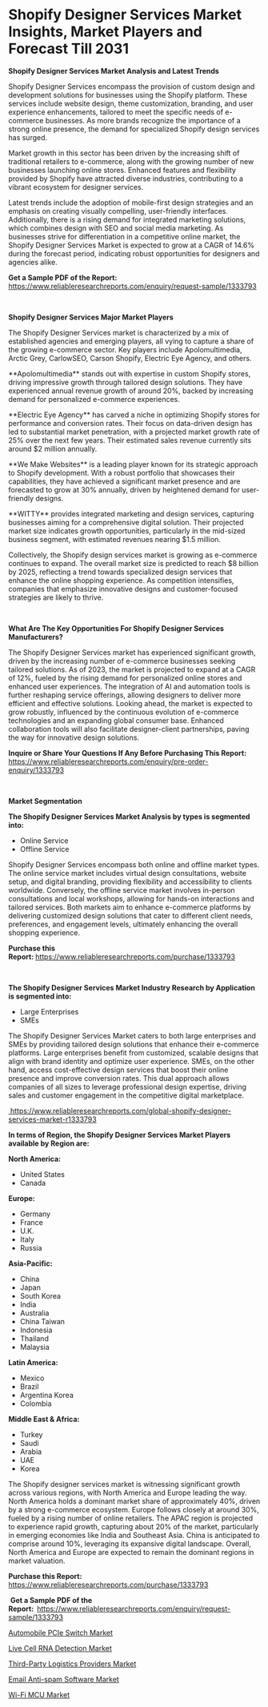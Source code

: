 <p><h1>Shopify Designer Services Market Insights, Market Players and Forecast Till 2031</h1></p><p><strong>Shopify Designer Services Market Analysis and Latest Trends</strong></p>
<p><p>Shopify Designer Services encompass the provision of custom design and development solutions for businesses using the Shopify platform. These services include website design, theme customization, branding, and user experience enhancements, tailored to meet the specific needs of e-commerce businesses. As more brands recognize the importance of a strong online presence, the demand for specialized Shopify design services has surged.</p><p>Market growth in this sector has been driven by the increasing shift of traditional retailers to e-commerce, along with the growing number of new businesses launching online stores. Enhanced features and flexibility provided by Shopify have attracted diverse industries, contributing to a vibrant ecosystem for designer services. </p><p>Latest trends include the adoption of mobile-first design strategies and an emphasis on creating visually compelling, user-friendly interfaces. Additionally, there is a rising demand for integrated marketing solutions, which combines design with SEO and social media marketing. As businesses strive for differentiation in a competitive online market, the Shopify Designer Services Market is expected to grow at a CAGR of 14.6% during the forecast period, indicating robust opportunities for designers and agencies alike.</p></p>
<p><strong>Get a Sample PDF of the Report:&nbsp;</strong> <a href="https://www.reliableresearchreports.com/enquiry/request-sample/1333793?utm_campaign=83&utm_medium=2&utm_source=Github&utm_content=ia&utm_term=01102024&utm_id=shopify-designer-services">https://www.reliableresearchreports.com/enquiry/request-sample/1333793</a></p>
<p>&nbsp;</p>
<p><strong>Shopify Designer Services Major Market Players</strong></p>
<p><p>The Shopify Designer Services market is characterized by a mix of established agencies and emerging players, all vying to capture a share of the growing e-commerce sector. Key players include Apolomultimedia, Arctic Grey, CarlowSEO, Carson Shopify, Electric Eye Agency, and others. </p><p>**Apolomultimedia** stands out with expertise in custom Shopify stores, driving impressive growth through tailored design solutions. They have experienced annual revenue growth of around 20%, backed by increasing demand for personalized e-commerce experiences.</p><p>**Electric Eye Agency** has carved a niche in optimizing Shopify stores for performance and conversion rates. Their focus on data-driven design has led to substantial market penetration, with a projected market growth rate of 25% over the next few years. Their estimated sales revenue currently sits around $2 million annually.</p><p>**We Make Websites** is a leading player known for its strategic approach to Shopify development. With a robust portfolio that showcases their capabilities, they have achieved a significant market presence and are forecasted to grow at 30% annually, driven by heightened demand for user-friendly designs.</p><p>**WITTY** provides integrated marketing and design services, capturing businesses aiming for a comprehensive digital solution. Their projected market size indicates growth opportunities, particularly in the mid-sized business segment, with estimated revenues nearing $1.5 million.</p><p>Collectively, the Shopify design services market is growing as e-commerce continues to expand. The overall market size is predicted to reach $8 billion by 2025, reflecting a trend towards specialized design services that enhance the online shopping experience. As competition intensifies, companies that emphasize innovative designs and customer-focused strategies are likely to thrive.</p></p>
<p>&nbsp;</p>
<p><strong>What Are The Key Opportunities For Shopify Designer Services Manufacturers?</strong></p>
<p><p>The Shopify Designer Services market has experienced significant growth, driven by the increasing number of e-commerce businesses seeking tailored solutions. As of 2023, the market is projected to expand at a CAGR of 12%, fueled by the rising demand for personalized online stores and enhanced user experiences. The integration of AI and automation tools is further reshaping service offerings, allowing designers to deliver more efficient and effective solutions. Looking ahead, the market is expected to grow robustly, influenced by the continuous evolution of e-commerce technologies and an expanding global consumer base. Enhanced collaboration tools will also facilitate designer-client partnerships, paving the way for innovative design solutions.</p></p>
<p><strong>Inquire or Share Your Questions If Any Before Purchasing This Report:</strong> <a href="https://www.reliableresearchreports.com/enquiry/pre-order-enquiry/1333793?utm_campaign=83&utm_medium=2&utm_source=Github&utm_content=ia&utm_term=01102024&utm_id=shopify-designer-services">https://www.reliableresearchreports.com/enquiry/pre-order-enquiry/1333793</a></p>
<p>&nbsp;</p>
<p><strong>Market Segmentation</strong></p>
<p><strong>The Shopify Designer Services Market Analysis by types is segmented into:</strong></p>
<p><ul><li>Online Service</li><li>Offline Service</li></ul></p>
<p><p>Shopify Designer Services encompass both online and offline market types. The online service market includes virtual design consultations, website setup, and digital branding, providing flexibility and accessibility to clients worldwide. Conversely, the offline service market involves in-person consultations and local workshops, allowing for hands-on interactions and tailored services. Both markets aim to enhance e-commerce platforms by delivering customized design solutions that cater to different client needs, preferences, and engagement levels, ultimately enhancing the overall shopping experience.</p></p>
<p><strong>Purchase this Report:&nbsp;</strong><a href="https://www.reliableresearchreports.com/purchase/1333793?utm_campaign=83&utm_medium=2&utm_source=Github&utm_content=ia&utm_term=01102024&utm_id=shopify-designer-services">https://www.reliableresearchreports.com/purchase/1333793</a></p>
<p>&nbsp;</p>
<p><strong>The Shopify Designer Services Market Industry Research by Application is segmented into:</strong></p>
<p><ul><li>Large Enterprises</li><li>SMEs</li></ul></p>
<p><p>The Shopify Designer Services Market caters to both large enterprises and SMEs by providing tailored design solutions that enhance their e-commerce platforms. Large enterprises benefit from customized, scalable designs that align with brand identity and optimize user experience. SMEs, on the other hand, access cost-effective design services that boost their online presence and improve conversion rates. This dual approach allows companies of all sizes to leverage professional design expertise, driving sales and customer engagement in the competitive digital marketplace.</p></p>
<p><a href="https://www.reliableresearchreports.com/global-shopify-designer-services-market-r1333793?utm_campaign=83&utm_medium=2&utm_source=Github&utm_content=ia&utm_term=01102024&utm_id=shopify-designer-services">&nbsp;https://www.reliableresearchreports.com/global-shopify-designer-services-market-r1333793</a></p>
<p><strong>In terms of Region, the Shopify Designer Services Market Players available by Region are:</strong></p>
<p>
    <p> <strong> North America: </strong>
        <ul>
            <li>United States</li>
            <li>Canada</li>
        </ul>
        </p> 
    <p> <strong> Europe: </strong>
        <ul>
            <li>Germany</li>
            <li>France</li>
            <li>U.K.</li>
            <li>Italy</li>
            <li>Russia</li>
        </ul>
        </p> 
    <p> <strong> Asia-Pacific: </strong>
        <ul>
            <li>China</li>
            <li>Japan</li>
            <li>South Korea</li>
            <li>India</li>
            <li>Australia</li>
            <li>China Taiwan</li>
            <li>Indonesia</li>
            <li>Thailand</li>
            <li>Malaysia</li>
        </ul>
        </p> 
    <p> <strong> Latin America: </strong>
        <ul>
            <li>Mexico</li>
            <li>Brazil</li>
            <li>Argentina Korea</li>
            <li>Colombia</li>
        </ul>
        </p> 
    <p> <strong> Middle East & Africa: </strong>
        <ul>
            <li>Turkey</li>
            <li>Saudi</li>
            <li>Arabia</li>
            <li>UAE</li>
            <li>Korea</li>
        </ul>
    </p>
    </p>
<p><p>The Shopify designer services market is witnessing significant growth across various regions, with North America and Europe leading the way. North America holds a dominant market share of approximately 40%, driven by a strong e-commerce ecosystem. Europe follows closely at around 30%, fueled by a rising number of online retailers. The APAC region is projected to experience rapid growth, capturing about 20% of the market, particularly in emerging economies like India and Southeast Asia. China is anticipated to comprise around 10%, leveraging its expansive digital landscape. Overall, North America and Europe are expected to remain the dominant regions in market valuation.</p></p>
<p><strong>Purchase this Report: </strong><a href="https://www.reliableresearchreports.com/purchase/1333793?utm_campaign=83&utm_medium=2&utm_source=Github&utm_content=ia&utm_term=01102024&utm_id=shopify-designer-services">https://www.reliableresearchreports.com/purchase/1333793</a></p>
<p>&nbsp;<strong>Get a Sample PDF of the Report:&nbsp;&nbsp;</strong><a href="https://www.reliableresearchreports.com/enquiry/request-sample/1333793?utm_campaign=83&utm_medium=2&utm_source=Github&utm_content=ia&utm_term=01102024&utm_id=shopify-designer-services">https://www.reliableresearchreports.com/enquiry/request-sample/1333793</a></p>
<p><strong></strong></p>
<p><p><a href="https://issuu.com/reportprime-2/docs/automobile-pcie-switch-market-size-_d886f4f65ed576?utm_campaign=83&utm_medium=2&utm_source=Github&utm_content=ia&utm_term=01102024&utm_id=shopify-designer-services">Automobile PCIe Switch Market</a></p><p><a href="https://www.linkedin.com/pulse/what-innovations-market-trends-shaping-live-cell-rna-detection-qqrtc?utm_campaign=83&utm_medium=2&utm_source=Github&utm_content=ia&utm_term=01102024&utm_id=shopify-designer-services">Live Cell RNA Detection Market</a></p><p><a href="https://github.com/MatthewHernandez403/Market-Research-Report-List-1/blob/main/third-party-logistics-providers-market.md?utm_campaign=83&utm_medium=2&utm_source=Github&utm_content=ia&utm_term=01102024&utm_id=shopify-designer-services">Third-Party Logistics Providers Market</a></p><p><a href="https://github.com/MoonZANDRA/Market-Research-Report-List-1/blob/main/email-anti-spam-software-market.md?utm_campaign=83&utm_medium=2&utm_source=Github&utm_content=ia&utm_term=01102024&utm_id=shopify-designer-services">Email Anti-spam Software Market</a></p><p><a href="https://issuu.com/reportprime-2/docs/wi-fi-mcu-market-size-2030.pptx_c1a33b218644df?utm_campaign=83&utm_medium=2&utm_source=Github&utm_content=ia&utm_term=01102024&utm_id=shopify-designer-services">Wi-Fi MCU Market</a></p></p>